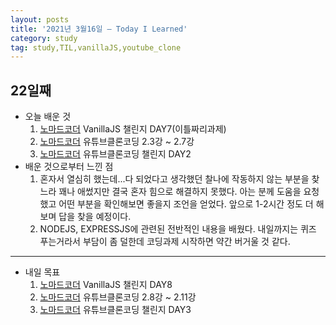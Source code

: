 ```yaml
---
layout: posts
title: '2021년 3월16일 — Today I Learned'
category: study
tag: study,TIL,vanillaJS,youtube_clone
---
```


## 22일째

- 오늘 배운 것
  1. [노마드코더][1] VanillaJS 챌린지 DAY7(이틀짜리과제)
  2. [노마드코더][1] 유튜브클론코딩 2.3강 ~ 2.7강
  3. [노마드코더][1] 유튜브클론코딩 챌린지 DAY2
     <br>
- 배운 것으로부터 느낀 점
  1. 혼자서 열심히 했는데...다 되었다고 생각했던 찰나에 작동하지 않는 부분을 찾느라 꽤나 애썼지만 결국 혼자 힘으로 해결하지 못했다. 아는 분께 도움을 요청했고 어떤 부분을 확인해보면 좋을지 조언을 얻었다.
  앞으로 1-2시간 정도 더 해보며 답을 찾을 예정이다.
  2. NODEJS, EXPRESSJS에 관련된 전반적인 내용을 배웠다. 내일까지는 퀴즈 푸는거라서 부담이 좀 덜한데 코딩과제 시작하면 약간 버거울 것 같다.

---

- 내일 목표
  1. [노마드코더][1] VanillaJS 챌린지 DAY8
  2. [노마드코더][1] 유튜브클론코딩 2.8강 ~ 2.11강
  3. [노마드코더][1] 유튜브클론코딩 챌린지 DAY3

[1]: https://nomadcoders.co/ '노마드코더'
